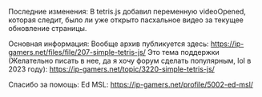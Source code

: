 Последние изменения:
В tetris.js добавил переменную videoOpened, которая следит, было ли уже открыто пасхальное видео за текущее обновление страницы.

Основная информация:
Вообще архив публикуется здесь: https://ip-gamers.net/files/file/207-simple-tetris-js/
Это тема поддержки (Желательно писать в нее, да я хочу форум сделать популярным, lol в 2023 году): https://ip-gamers.net/topic/3220-simple-tetris-js/

Спасибо за помощь:
Ed MSL: https://ip-gamers.net/profile/5002-ed-msl/
